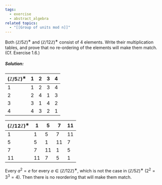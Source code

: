 ```yaml
---
tags:
  - exercise
  - abstract_algebra
related topics:
  - "[[Group of units mod n]]"
---
```

Both $(\mathbb{Z}/5\mathbb{Z})^∗$ and $(\mathbb{Z}/12\mathbb{Z})^∗$ consist of 4 elements. Write their multiplication tables, and prove that no re-ordering of the elements will make them match. (Cf. Exercise 1.6.)
##### Solution:

| $(\mathbb{Z}/5\mathbb{Z})^∗$ | $1$ | $2$ | $3$ | $4$ |
| ---------------------------- | --- | --- | --- | --- |
| $1$                          | $1$ | $2$ | $3$ | $4$ |
| $2$                          | $2$ | $4$ | $1$ | $3$ |
| $3$                          | $3$ | $1$ | $4$ | $2$ |
| $4$                          | $4$ | $3$ | $2$ | $1$ |

| $(\mathbb{Z}/12\mathbb{Z})^∗$ | $1$  | $5$  | $7$  | $11$ |
| ----------------------------- | ---- | ---- | ---- | ---- |
| $1$                           | $1$  | $5$  | $7$  | $11$ |
| $5$                           | $5$  | $1$  | $11$ | $7$  |
| $7$                           | $7$  | $11$ | $1$  | $5$  |
| $11$                          | $11$ | $7$  | $5$  | $1$  |
Every $a^2=e$ for every $a\in (\mathbb{Z}/12\mathbb{Z})^∗$, which is not the case in $(\mathbb{Z}/5\mathbb{Z})^∗$ ($2^2=3^3=4$). Then there is no reordering that will make them match.